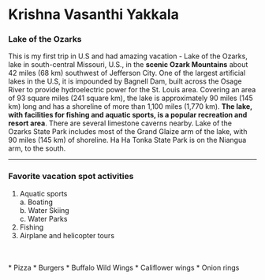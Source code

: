 # Krishna Vasanthi Yakkala
### Lake of the Ozarks
This is my first trip in U.S and had amazing vacation - Lake of the Ozarks, lake in south-central Missouri, U.S., in the **scenic Ozark Mountains** about 42 miles (68 km) southwest of Jefferson City. One of the largest artificial lakes in the U.S, it is impounded by Bagnell Dam, built across the Osage River to provide hydroelectric power for the St. Louis area. Covering an area of 93 square miles (241 square km), the lake is approximately 90 miles (145 km) long and has a shoreline of more than 1,100 miles (1,770 km). **The lake, with facilities for fishing and aquatic sports, is a popular recreation and resort area**. There are several limestone caverns nearby. Lake of the Ozarks State Park includes most of the Grand Glaize arm of the lake, with 90 miles (145 km) of shoreline. Ha Ha Tonka State Park is on the Niangua arm, to the south.

------
### Favorite vacation spot activities
1. Aquatic sports    
    a. Boating    
    b. Water Skiing    
    c. Water Parks
2. Fishing
3. Airplane and helicopter tours
<br>
<br>
* Pizza
* Burgers
* Buffalo Wild Wings
    * Califlower wings
    * Onion rings
